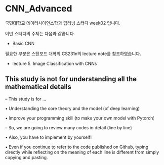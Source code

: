 # CNN_Advanced
국민대학교 데이터사이언스학과 딥러닝 스터디 week02 입니다.

이번 스터디의 주제는 다음과 같습니다.

- Basic CNN

필요한 부분은 스탠포드 대학의 CS231n의 lecture note를 참조하였습니다. 

- lecture 5. Image Classification with CNNs

## This study is not for understanding all the mathematical details

– This study is for …
  
  • Understanding the core theory and the model (of deep learning)
  
  • Improve your programming skill (to make your own model with Pytorch)
  

– So, we are going to review many codes in detail (line by line)
  
  • Also, you have to implement by yourself!
  
  • Even if you continue to refer to the code published on Github, typing directly while reflecting on the meaning of each line is different from simply copying and pasting.
